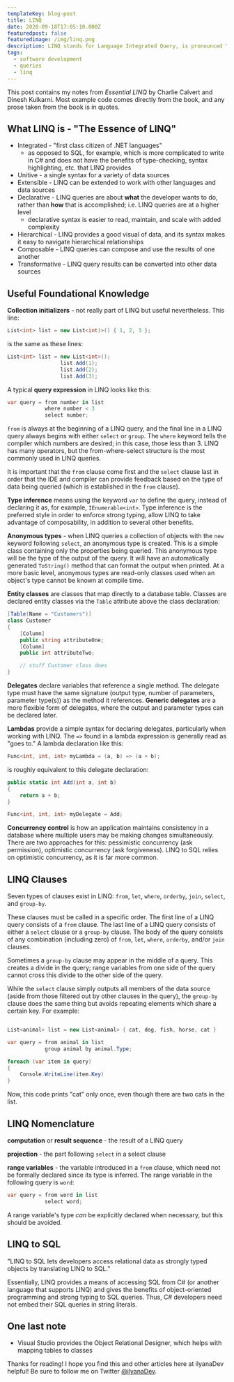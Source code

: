 ```yaml
---
templateKey: blog-post
title: LINQ
date: 2020-09-18T17:05:10.000Z
featuredpost: false
featuredimage: /img/linq.png
description: LINQ stands for Language Integrated Query, is pronounced "link," and provides a strongly typed and logical syntax for querying data in C#. LINQ is a single syntax for querying many types of data sources.
tags:
  - software development
  - queries
  - linq
---
```


This post contains my notes from *Essential LINQ* by Charlie Calvert and Dinesh Kulkarni. Most example code comes directly from the book, and any prose taken from the book is in quotes.

What LINQ is - "The Essence of LINQ"
--

* Integrated - "first class citizen of .NET languages"
  * as opposed to SQL, for example, which is more complicated to write in C# and does not have the benefits of type-checking, syntax highlighting, etc. that LINQ provides
* Unitive - a single syntax for a variety of data sources
* Extensible - LINQ can be extended to work with other languages and data sources
* Declarative - LINQ queries are about **what** the developer wants to do, rather than **how** that is accomplished; i.e. LINQ queries are at a higher level
  * declarative syntax is easier to read, maintain, and scale with added complexity
* Hierarchical - LINQ provides a good visual of data, and its syntax makes it easy to navigate hierarchical relationships
* Composable - LINQ queries can compose and use the results of one another
* Transformative - LINQ query results can be converted into other data sources

Useful Foundational Knowledge
--

**Collection initializers** - not really part of LINQ but useful nevertheless. This line:

```csharp
List<int> list = new List<int)>() { 1, 2, 3 };
```

is the same as these lines:

```csharp
List<int> list = new List<int>();
                 list.Add(1);
                 list.Add(2);
                 list.Add(3);
```

A typical **query expression** in LINQ looks like this:

```csharp
var query = from number in list
            where number < 3
            select number;
```

`from` is always at the beginning of a LINQ query, and the final line in a LINQ query always begins with either `select` or `group`. The `where` keyword tells the compiler which numbers are desired; in this case, those less than 3. LINQ has many operators, but the from-where-select structure is the most commonly used in LINQ queries.

It is important that the `from` clause come first and the `select` clause last in order that the IDE and compiler can provide feedback based on the type of data being queried (which is established in the `from` clause).

**Type inference** means using the keyword `var` to define the query, instead of declaring it as, for example, `IEnumerable<int>`. Type inference is the preferred style in order to enforce strong typing, allow LINQ to take advantage of composability, in addition to several other benefits.

**Anonymous types** - when LINQ queries a collection of objects with the `new` keyword following `select`, an anonymous type is created. This is a simple class containing only the properties being queried. This anonymous type will be the type of the output of the query. It will have an automatically generated `ToString()` method that can format the output when printed. At a more basic level, anonymous types are read-only classes used when an object's type cannot be known at compile time.

**Entity classes** are classes that map directly to a database table. Classes are declared entity classes via the `Table` attribute above the class declaration:

```csharp
[Table(Name = "Customers")]
class Customer
{
    [Column]
    public string attributeOne;
    [Column]
    public int attributeTwo;

    // stuff Customer class does
}
```

**Delegates** declare variables that reference a single method. The delegate type must have the same signature (output type, number of parameters, parameter type(s)) as the method it references. **Generic delegates** are a more flexible form of delegates, where the output and parameter types can be declared later.

**Lambdas** provide a simple syntax for declaring delegates, particularly when working with LINQ. The `=>` found in a lambda expression is generally read as "goes to." A lambda declaration like this:

```csharp
Func<int, int, int> myLambda = (a, b) => (a + b);
```

is roughly equivalent to this delegate declaration:

```csharp
public static int Add(int a, int b)
{
    return a + b;
}

Func<int, int, int> myDelegate = Add;
```

**Concurrency control** is how an application maintains consistency in a database where multiple users may be making changes simultaneously. There are two approaches for this: pessimistic concurrency (ask permission), optimistic concurrency (ask forgiveness). LINQ to SQL relies on optimistic concurrency, as it is far more common.

LINQ Clauses
--

Seven types of clauses exist in LINQ: `from`, `let`, `where`, `orderby`, `join`, `select`, and `group-by`.

These clauses must be called in a specific order. The first line of a LINQ query consists of a `from` clause. The last line of a LINQ query consists of either a `select` clause or a `group-by` clause. The body of the query consists of any combination (including zero) of `from`, `let`, `where`, `orderby`, and/or `join` clauses.

Sometimes a `group-by` clause may appear in the middle of a query. This creates a divide in the query; range variables from one side of the query cannot cross this divide to the other side of the query.

While the `select` clause simply outputs all members of the data source (aside from those filtered out by other clauses in the query), the `group-by` clause does the same thing but avoids repeating elements which share a certain key. For example:

```csharp

List<animal> list = new List<animal> { cat, dog, fish, horse, cat }

var query = from animal in list
            group animal by animal.Type;

foreach (var item in query)
{
    Console.WriteLine(item.Key)
}
```

Now, this code prints "cat" only once, even though there are two cats in the list.

LINQ Nomenclature
--

**computation** or **result sequence** - the result of a LINQ query

**projection** - the part following `select` in a select clause

**range variables** - the variable introduced in a `from` clause, which need not be formally declared since its type is inferred. The range variable in the following query is `word`:

```csharp
var query = from word in list
            select word;
```

A range variable's type *can* be explicitly declared when necessary, but this should be avoided.

LINQ to SQL
--

"LINQ to SQL lets developers access relational data as strongly typed objects by translating LINQ to SQL."

Essentially, LINQ provides a means of accessing SQL from C# (or another language that supports LINQ) and gives the benefits of object-oriented programming and strong typing to SQL queries. Thus, C# developers need not embed their SQL queries in string literals.

One last note
--

* Visual Studio provides the Object Relational Designer, which helps with mapping tables to classes

Thanks for reading! I hope you find this and other articles here at ilyanaDev helpful! Be sure to follow me on Twitter [@ilyanaDev](https://twitter.com/ilyanaDev).
